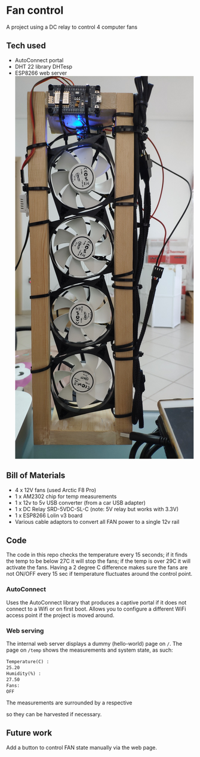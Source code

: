 # Fan control
A project using a DC relay to control 4 computer fans

## Tech used
- AutoConnect portal
- DHT 22 library DHTesp
- ESP8266 web server
![image of project](img/completed.jpg)


## Bill of Materials
- 4 x 12V fans (used Arctic F8 Pro)
- 1 x AM2302 chip for temp measurements
- 1 x 12v to 5v USB converter (from a car USB adapter)
- 1 x DC Relay SRD-5VDC-SL-C (note: 5V relay but works with 3.3V)
- 1 x ESP8266 Lolin v3 board
- Various cable adaptors to convert all FAN power to a single 12v rail

## Code
The code in this repo checks the temperature every 15 seconds; if it finds the temp to be below 27C it will stop the fans; if the temp is over 29C it will activate the fans. Having a 2 degree C difference makes sure the fans are not ON/OFF every 15 sec if temperature fluctuates around the control point.

### AutoConnect 
Uses the AutoConnect library that produces a captive portal if it does not connect to a Wifi or on first boot. Allows you to configure a different WiFi access point if the project is moved around.

### Web serving
The internal web server displays a dummy (hello-world) page on `/`. The page on `/temp` shows the measurements and system state, as such:

```
Temperature(C) :
25.20
Humidity(%) :
27.50
Fans:
OFF
```

The measurements are surrounded by a respective <div> so they can be harvested if necessary. 

## Future work
Add a button to control FAN state manually via the web page.

